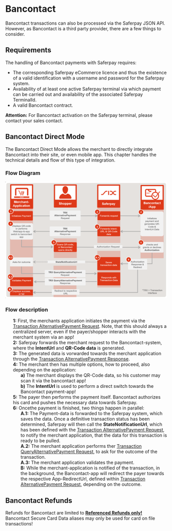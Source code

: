 # Bancontact
Bancontact transactions can also be processed via the Saferpay JSON API. However, as Bancontact is a third party provider, there are a few things to consider.

## <a name="bancontact-requirement"></a> Requirements

The handling of Bancontact payments with Saferpay requires:

* The corresponding Saferpay eCommerce licence and thus the existence of a valid identification with a username and password for the Saferpay system.
* Availability of at least one active Saferpay terminal via which payment can be carried out and availability of the associated Saferpay TerminalId.
* A valid Bancontact contract.

<div class="warning">
  <p><strong>Attention:</strong> For Bancontact activation on the Saferpay terminal, please contact your sales contact.</p>
</div>

## <a name="bancontact-directmode"></a> Bancontact Direct Mode

The Bancontact Direct Mode allows the merchant to directly integrate Bancontact into their site, or even mobile app.
This chapter handles the technical details and flow of this type of integration.

### Flow Diagram

![alt text](https://raw.githubusercontent.com/saferpay/sndbx/master/images/BancontactDirectModeFlow.png "Bancontact Direct Mode Flow Chart")

### Flow description

<ul style="list-style: none;">
  <li><strong>1:</strong> First, the merchants application initiates the payment via the <a  href="https://saferpay.github.io/jsonapi/#Payment_v1_Transaction_AlternativePayment">Transaction AlternativePayment Request</a>. Note, that this should always a centralized server, even if the payer/shopper interacts with the merchant system via an app!</li>
  <li><strong>2:</strong> Saferpay forwards the merchant request to the Bancontact-system, where the <strong>IntentUrl</strong> and <strong>QR-Code data</strong> is generated.</li>
  <li><strong>3:</strong> The generated data is vorwarded towards the merchant application through the <a  href="https://saferpay.github.io/jsonapi/#Payment_v1_Transaction_AlternativePayment">Transaction AlternativePayment Response</a>.</li>
  <li><strong>4:</strong> The merchant then has multiple options, how to proceed, also depending on the application:
    <ul style="list-style: none;">
      <li><strong>a)</strong> The  merchant displays the QR-Code data, so his customer may scan it via the bancontact app!</li>
      <li><strong>b)</strong>  The <strong>IntentUrl</strong> is used to perform a direct switch towards the Bancontact payment-app!</li>
    </ul>
  </li>
  <li><strong>5:</strong> The payer then performs the payment itself. Bancontact authorizes his card and pushes the necessary data towards Saferpay.</li>
  <li><strong>6:</strong> Oncethe payment is finished, two things happen in parallel:
    <ul style="list-style: none;">
      <li><strong>A.1:</strong> The Payment-data is forwarded to the Saferpay system, which saves the data. Once a definitive transaction status has been determined, Saferpay will then call the <strong>StateNotificationUrl</strong>, which has been defined with the <a  href="https://saferpay.github.io/jsonapi/#Payment_v1_Transaction_AlternativePayment">Transaction AlternativePayment Request</a>, to notify the merchant application, that the data for this transaction is ready to be pulled.</li>
      <li><strong>A.2:</strong> The merchant application performs ther <a  href="https://saferpay.github.io/jsonapi/#Payment_v1_Transaction_QueryAlternativePayment">Transaction QueryAlternativePayment Request</a>, to ask for the outcome of the transaction.</li>
      <li><strong>A.3:</strong> The merchant application validates the payment.</li>
      <li><strong>B:</strong> While the merchant-application is notified of the transaction, in the background, the Bancontact-app will redirect the payer towards the respective App-RedirectUrl, defined within <a  href="https://saferpay.github.io/jsonapi/#Payment_v1_Transaction_AlternativePayment">Transaction AlternativePayment Request</a>, depending on the outcome.</li>
    </ul>
  </li>
</ul>

## <a name="bancontact-refund"></a> Bancontact Refunds

Refunds for Bancontact are limited to <a href="refund.html#refund-reference"><strong>Referenced Refunds only!</strong></a> Bancontact Secure Card Data aliases may only be used for card on file transactions!
